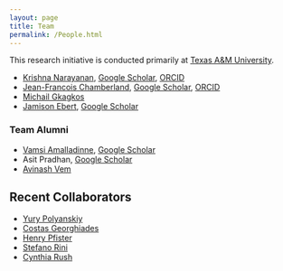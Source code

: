 ```yaml
---
layout: page
title: Team
permalink: /People.html
---
```


This research initiative is conducted primarily at [Texas A&M University](https://www.tamu.edu/).

* [Krishna Narayanan](https://github.com/krntamu), [Google Scholar](https://scholar.google.com/citations?hl=en&user=oDivxXQAAAAJ), [ORCID](https://orcid.org/0000-0001-8742-5332)
* [Jean-Francois Chamberland](https://github.com/chmbrlnd), [Google Scholar](https://scholar.google.com/citations?user=8Dk3NR0AAAAJ), [ORCID](https://orcid.org/0000-0002-2983-9884)
* [Michail Gkagkos](https://github.com/mgkagk01)
* [Jamison Ebert](https://github.com/jrebert), [Google Scholar](https://scholar.google.com/citations?user=fcxlpRIAAAAJ&hl=en&oi=ao)

### Team Alumni

* [Vamsi Amalladinne](https://github.com/vamsi128), [Google Scholar](https://scholar.google.com/citations?hl=en&user=t8O1_oYAAAAJ)
* Asit Pradhan, [Google Scholar](https://scholar.google.com/citations?hl=en&user=EvluuLMAAAAJ)
* [Avinash Vem](https://github.com/avinashvem)


## Recent Collaborators

* [Yury Polyanskiy](http://people.lids.mit.edu/yp/homepage/)
* [Costas Georghiades](https://orcid.org/0000-0001-8333-1638)
* [Henry Pfister](https://orcid.org/0000-0001-5521-4397)
* [Stefano Rini](https://orcid.org/0000-0003-1681-3316)
* [Cynthia Rush](https://orcid.org/0000-0001-6857-2855)


